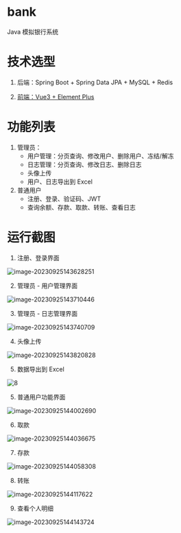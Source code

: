 # bank

Java 模拟银行系统

# 技术选型
1. 后端：Spring Boot + Spring Data JPA + MySQL + Redis

2. [前端：Vue3 + Element Plus](https://github.com/prgding/bank-web-vue3)

# 功能列表
1. 管理员：
    - 用户管理：分页查询、修改用户、删除用户、冻结/解冻
    - 日志管理：分页查询、修改日志、删除日志
    - 头像上传
    - 用户、日志导出到 Excel
2. 普通用户
    - 注册、登录、验证码、JWT
    - 查询余额、存款、取款、转账、查看日志
# 运行截图

1. 注册、登录界面

![image-20230925143628251](README.assets/image-20230925143628251.png)

2. 管理员 - 用户管理界面

![image-20230925143710446](README.assets/image-20230925143710446.png)

3. 管理员 - 日志管理界面

![image-20230925143740709](README.assets/image-20230925143740709.png)

4. 头像上传

![image-20230925143820828](README.assets/image-20230925143820828.png)

5. 数据导出到 Excel

![8](README.assets/8.png)

5. 普通用户功能界面

![image-20230925144002690](README.assets/image-20230925144002690.png)

6. 取款

![image-20230925144036675](README.assets/image-20230925144036675.png)

7. 存款

![image-20230925144058308](README.assets/image-20230925144058308.png)

8. 转账

![image-20230925144117622](README.assets/image-20230925144117622.png)

9. 查看个人明细

![image-20230925144143724](README.assets/image-20230925144143724.png)